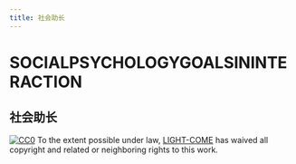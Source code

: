 ```yaml
---
title: 社会助长
---
```



# SOCIALPSYCHOLOGYGOALSININTERACTION

## 社会助长


[![CC0](http://mirrors.creativecommons.org/presskit/buttons/88x31/svg/cc-zero.svg)](https://creativecommons.org/publicdomain/zero/1.0/)
To the extent possible under law, [LIGHT-COME](https://github.com/light-come) has waived all copyright and related or neighboring rights to this work.
